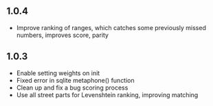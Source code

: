 ## 1.0.4

* Improve ranking of ranges, which catches some previously missed numbers, improves score, parity

## 1.0.3

* Enable setting weights on init
* Fixed error in sqlite metaphone() function
* Clean up and fix a bug scoring process
* Use all street parts for Levenshtein ranking, improving matching
